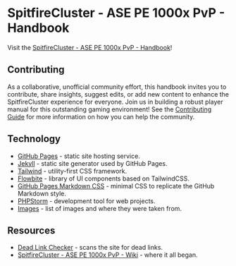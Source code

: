 # SpitfireCluster - ASE PE 1000x PvP - Handbook

Visit the [SpitfireCluster - ASE PE 1000x PvP - Handbook](https://spitfire-cluster-community.github.io/ase-pe-pvp/)!

## Contributing

As a collaborative, unofficial community effort, this handbook invites you to contribute, share insights, 
suggest edits, or add new content to enhance the SpitfireCluster experience for everyone. 
Join us in building a robust player manual for this outstanding gaming environment! 
See the [Contributing Guide](https://github.com/Spitfire-Cluster-Community/ase-pe-pvp/blob/main/CONTRIBUTING.md) 
for more information on how you can help the community.

## Technology

- [GitHub Pages](refs/github-pages.md) - static site hosting service.
- [Jekyll](refs/jekyll.md) - static site generator used by GitHub Pages. 
- [Tailwind](refs/tailwind.md) - utility-first CSS framework.
- [Flowbite](refs/flowbite.md) - library of UI components based on TailwindCSS.
- [GitHub Pages Markdown CSS](refs/github-pages-markdown-css.md) - minimal CSS to replicate the GitHub Markdown style.
- [PHPStorm](refs/phpstorm.md) - development tool for web projects.
- [Images](refs/images.md) - list of images and where they were taken from.

## Resources

- [Dead Link Checker](refs/dead-link-checker.md) - scans the site for dead links.
- [SpitfireCluster - ASE PE 1000x PvP - Wiki](https://github.com/Spitfire-Cluster-Community/ase-pe-pvp/wiki) - where it all began.
